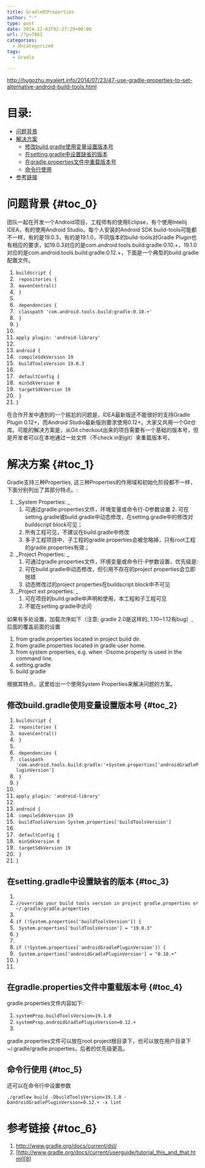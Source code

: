 ```yaml
---
title: Gradle的Properties
author: "-"
type: post
date: 2014-12-03T02:27:29+00:00
url: /?p=7081
categories:
  - Uncategorized
tags:
  - Gradle

---
```

http://hugozhu.myalert.info/2014/07/23/47-use-gradle-properties-to-set-alternative-android-build-tools.html

# 目录: <nav> 

  * [问题背景][1]
  * [解决方案][2] 
      * [修改build.gradle使用变量设置版本号][3]
      * [在setting.gradle中设置缺省的版本][4]
      * [在gradle.properties文件中重载版本号][5]
      * [命令行使用][6]
  * [参考链接][7]</nav> 

# 问题背景 {#toc_0}

团队一起在开发一个Android项目，工程师有的使用Eclipse，有个使用Intellij IDEA，有的使用Android Studio。每个人安装的Android SDK build-tools可能都不一样，有的是19.0.3，有的是19.1.0，不同版本的build-tools对Gradle Plugin也有相应的要求，如19.0.3对应的是com.android.tools.build:gradle:0.10.+，19.1.0对应的是com.android.tools.build:gradle:0.12.+，下面是一个典型的build.gradle配置文件。

<ol class="linenums">
  <li class="L0">
    <code><span class="pln">buildscript <span class="pun">{</code>
  </li>
  <li class="L1">
    <code><span class="pln"> repositories <span class="pun">{</code>
  </li>
  <li class="L2">
    <code><span class="pln"> mavenCentral<span class="pun">()</code>
  </li>
  <li class="L3">
    <code> <span class="pun">}</code>
  </li>
  <li class="L4">
    <code></code>
  </li>
  <li class="L5">
    <code><span class="pln"> dependencies <span class="pun">{</code>
  </li>
  <li class="L6">
    <code><span class="pln"> classpath <span class="str">'com.android.tools.build:gradle:0.10.+'</code>
  </li>
  <li class="L7">
    <code> <span class="pun">}</code>
  </li>
  <li class="L8">
    <code><span class="pun">}</code>
  </li>
  <li class="L9">
    <code></code>
  </li>
  <li class="L0">
    <code><span class="pln">apply plugin<span class="pun">: <span class="str">'android-library'</code>
  </li>
  <li class="L1">
    <code></code>
  </li>
  <li class="L2">
    <code><span class="pln">android <span class="pun">{</code>
  </li>
  <li class="L3">
    <code><span class="pln"> compileSdkVersion <span class="lit">19</code>
  </li>
  <li class="L4">
    <code><span class="pln"> buildToolsVersion <span class="lit">19.0<span class="pun">.<span class="lit">3</code>
  </li>
  <li class="L5">
    <code></code>
  </li>
  <li class="L6">
    <code><span class="pln"> defaultConfig <span class="pun">{</code>
  </li>
  <li class="L7">
    <code><span class="pln"> minSdkVersion <span class="lit">8</code>
  </li>
  <li class="L8">
    <code><span class="pln"> targetSdkVersion <span class="lit">19</code>
  </li>
  <li class="L9">
    <code> <span class="pun">}</code>
  </li>
  <li class="L0">
    <code><span class="pun">}</code>
  </li>
</ol>

在合作开发中遇到的一个尴尬的问题是，IDEA最新版还不能很好的支持Gradle Plugin 0.12+，而Android Studio最新版则要求使用0.12+。大家又共用一个Git仓库。可能的解决方案是，从Git checkout出来的项目需要有一个基础的版本号，但是开发者可以在本地通过一处文件（不check in到git）来重载版本号。

# 解决方案 {#toc_1}

Gradle支持三种Properties, 这三种Properties的作用域和初始化阶段都不一样，下面分别列出了其部分特点。:

  1. _System Properties: _ 
      1. 可通过gradle.properties文件，环境变量或命令行-D参数设置 2. 可在setting.gradle或build.gradle中动态修改，在setting.gradle中的修改对buildscript block可见；
      2. 所有工程可见，不建议在build.gradle中修改
      3. 多子工程项目中，子工程的gradle.properties会被忽略掉，只有root工程的gradle.properties有效；
  2. _Project Properties: _ 
      1. 可通过gradle.properties文件，环境变量或命令行-P参数设置，优先级是:
      2. 可在build.gradle中动态修改，但引用不存在的project properties会立即抛错
      3. 动态修改过的project properties在buildscript block中不可见
  3. _Project ext properties: _ 
      1. 可在项目的build.gradle中声明和使用，本工程和子工程可见
      2. 不能在setting.gradle中访问

如果有多处设置，加载次序如下（注意: gradle 2.0是这样的, 1.10~1.12有bug）, 后面的覆盖前面的设置

  1. from gradle.properties located in project build dir.
  2. from gradle.properties located in gradle user home.
  3. from system properties, e.g. when -Dsome.property is used in the command line.
  4. setting.gradle
  5. build.gradle

根据其特点，这里给出一个使用System Properties来解决问题的方案。

## 修改build.gradle使用变量设置版本号 {#toc_2}

<ol class="linenums">
  <li class="L0">
    <code><span class="pln">buildscript <span class="pun">{</code>
  </li>
  <li class="L1">
    <code><span class="pln"> repositories <span class="pun">{</code>
  </li>
  <li class="L2">
    <code><span class="pln"> mavenCentral<span class="pun">()</code>
  </li>
  <li class="L3">
    <code> <span class="pun">}</code>
  </li>
  <li class="L4">
    <code></code>
  </li>
  <li class="L5">
    <code><span class="pln"> dependencies <span class="pun">{</code>
  </li>
  <li class="L6">
    <code><span class="pln"> classpath <span class="str">'com.android.tools.build:gradle:'<span class="pun">+<span class="typ">System<span class="pun">.<span class="pln">properties<span class="pun">[<span class="str">'androidGradlePluginVersion'<span class="pun">]</code>
  </li>
  <li class="L7">
    <code> <span class="pun">}</code>
  </li>
  <li class="L8">
    <code><span class="pun">}</code>
  </li>
  <li class="L9">
    <code></code>
  </li>
  <li class="L0">
    <code><span class="pln">apply plugin<span class="pun">: <span class="str">'android-library'</code>
  </li>
  <li class="L1">
    <code></code>
  </li>
  <li class="L2">
    <code><span class="pln">android <span class="pun">{</code>
  </li>
  <li class="L3">
    <code><span class="pln"> compileSdkVersion <span class="lit">19</code>
  </li>
  <li class="L4">
    <code><span class="pln"> buildToolsVersion <span class="typ">System<span class="pun">.<span class="pln">properties<span class="pun">[<span class="str">'buildToolsVersion'<span class="pun">]</code>
  </li>
  <li class="L5">
    <code></code>
  </li>
  <li class="L6">
    <code><span class="pln"> defaultConfig <span class="pun">{</code>
  </li>
  <li class="L7">
    <code><span class="pln"> minSdkVersion <span class="lit">8</code>
  </li>
  <li class="L8">
    <code><span class="pln"> targetSdkVersion <span class="lit">19</code>
  </li>
  <li class="L9">
    <code> <span class="pun">}</code>
  </li>
  <li class="L0">
    <code><span class="pun">}</code>
  </li>
</ol>

## 在setting.gradle中设置缺省的版本 {#toc_3}

<ol class="linenums">
  <li class="L0">
    <code></code>
  </li>
  <li class="L1">
    <code><span class="com">//override your build tools version in project gradle.properties or ~/.gradle/gradle.properties</code>
  </li>
  <li class="L2">
    <code></code>
  </li>
  <li class="L3">
    <code><span class="kwd">if <span class="pun">(!<span class="typ">System<span class="pun">.<span class="pln">properties<span class="pun">[<span class="str">'buildToolsVersion'<span class="pun">]) <span class="pun">{</code>
  </li>
  <li class="L4">
    <code> <span class="typ">System<span class="pun">.<span class="pln">properties<span class="pun">[<span class="str">'buildToolsVersion'<span class="pun">] <span class="pun">= <span class="str">"19.0.3"</code>
  </li>
  <li class="L5">
    <code><span class="pun">}</code>
  </li>
  <li class="L6">
    <code></code>
  </li>
  <li class="L7">
    <code><span class="kwd">if <span class="pun">(!<span class="typ">System<span class="pun">.<span class="pln">properties<span class="pun">[<span class="str">'androidGradlePluginVersion'<span class="pun">]) <span class="pun">{</code>
  </li>
  <li class="L8">
    <code> <span class="typ">System<span class="pun">.<span class="pln">properties<span class="pun">[<span class="str">'androidGradlePluginVersion'<span class="pun">] <span class="pun">= <span class="str">"0.10.+"</code>
  </li>
  <li class="L9">
    <code><span class="pun">}</code>
  </li>
  <li class="L0">
    <code></code>
  </li>
</ol>

## 在gradle.properties文件中重载版本号 {#toc_4}

gradle.properties文件内容如下: 

<ol class="linenums">
  <li class="L0">
    <code><span class="pln">systemProp<span class="pun">.<span class="pln">buildToolsVersion<span class="pun">=<span class="lit">19.1<span class="pun">.<span class="lit">0</code>
  </li>
  <li class="L1">
    <code><span class="pln">systemProp<span class="pun">.<span class="pln">androidGradlePluginVersion<span class="pun">=<span class="lit">0.12<span class="pun">.+</code>
  </li>
  <li class="L2">
    <code></code>
  </li>
</ol>

gradle.properties文件可以放在root project根目录下，也可以放在用户目录下 ~/.gradle/gradle.properties，后者的优先级更高。

## 命令行使用 {#toc_5}

还可以在命令行中设置参数

`./gradlew build -DbuildToolsVersion=19.1.0 -DandroidGradlePluginVersion=0.12.+ -x lint`

# 参考链接 {#toc_6}

  1. <http://www.gradle.org/docs/current/dsl/>
  2. [http://www.gradle.org/docs/current/userguide/tutorial_this_and_that.html][8]

 [1]: http://hugozhu.myalert.info/2014/07/23/47-use-gradle-properties-to-set-alternative-android-build-tools.html#toc_0
 [2]: http://hugozhu.myalert.info/2014/07/23/47-use-gradle-properties-to-set-alternative-android-build-tools.html#toc_1
 [3]: http://hugozhu.myalert.info/2014/07/23/47-use-gradle-properties-to-set-alternative-android-build-tools.html#toc_2
 [4]: http://hugozhu.myalert.info/2014/07/23/47-use-gradle-properties-to-set-alternative-android-build-tools.html#toc_3
 [5]: http://hugozhu.myalert.info/2014/07/23/47-use-gradle-properties-to-set-alternative-android-build-tools.html#toc_4
 [6]: http://hugozhu.myalert.info/2014/07/23/47-use-gradle-properties-to-set-alternative-android-build-tools.html#toc_5
 [7]: http://hugozhu.myalert.info/2014/07/23/47-use-gradle-properties-to-set-alternative-android-build-tools.html#toc_6
 [8]: http://www.gradle.org/docs/current/userguide/tutorial_this_and_that.html